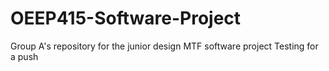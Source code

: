 # OEEP415-Software-Project
Group A's repository for the junior design MTF software project
Testing for a push
